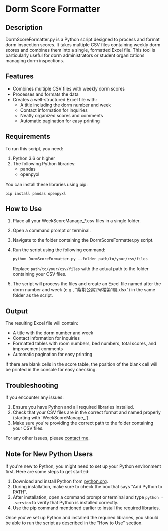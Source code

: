 # Dorm Score Formatter

## Description

DormScoreFormatter.py is a Python script designed to process and format dorm inspection scores. It takes multiple CSV files containing weekly dorm scores and combines them into a single, formatted Excel file. This tool is particularly useful for dorm administrators or student organizations managing dorm inspections.

## Features

- Combines multiple CSV files with weekly dorm scores
- Processes and formats the data
- Creates a well-structured Excel file with:
  - A title including the dorm number and week
  - Contact information for inquiries
  - Neatly organized scores and comments
  - Automatic pagination for easy printing

## Requirements

To run this script, you need:

1. Python 3.6 or higher
2. The following Python libraries:
   - pandas
   - openpyxl

You can install these libraries using pip:

```
pip install pandas openpyxl
```

## How to Use

1. Place all your WeekScoreManage_*.csv files in a single folder.

2. Open a command prompt or terminal.

3. Navigate to the folder containing the DormScoreFormatter.py script.

4. Run the script using the following command:

   ```
   python DormScoreFormatter.py --folder path/to/your/csv/files
   ```

   Replace `path/to/your/csv/files` with the actual path to the folder containing your CSV files.

5. The script will process the files and create an Excel file named after the dorm number and week (e.g., "紫荆公寓2号楼第1周.xlsx") in the same folder as the script.

## Output

The resulting Excel file will contain:

- A title with the dorm number and week
- Contact information for inquiries
- Formatted tables with room numbers, bed numbers, total scores, and improvement comments
- Automatic pagination for easy printing

If there are blank cells in the score table, the position of the blank cell will be printed in the console for easy checking.

## Troubleshooting

If you encounter any issues:

1. Ensure you have Python and all required libraries installed.
2. Check that your CSV files are in the correct format and named properly (starting with 'WeekScoreManage_').
3. Make sure you're providing the correct path to the folder containing your CSV files.

For any other issues, please [contact me](mailto:sunnycloudyang@outlook.com).

## Note for New Python Users

If you're new to Python, you might need to set up your Python environment first. Here are some steps to get started:

1. Download and install Python from [python.org](https://www.python.org/downloads/).
2. During installation, make sure to check the box that says "Add Python to PATH".
3. After installation, open a command prompt or terminal and type `python --version` to verify that Python is installed correctly.
4. Use the pip command mentioned earlier to install the required libraries.

Once you've set up Python and installed the required libraries, you should be able to run the script as described in the "How to Use" section.